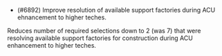 - (#6892) Improve resolution of available support factories during ACU ehnancement to higher teches.

Reduces number of required selections down to 2 (was 7) that were resolving available support factories for construction during ACU enhancement to higher teches.